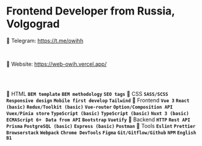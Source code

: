<h1 align="left">Frontend Developer from Russia, Volgograd</h1>

🧊 Telegram: https://t.me/owihh

</br>

🧊 Website: https://web-owih.vercel.app/

</br>
</br>

🔷 HTML
**`BEM template`** **`BEM methodology`** **`SEO tags`**
🔷 CSS
**`SASS/SCSS`** **`Responsive design`** **`Mobile first develop`** **`Tailwind`**
🔷 Frontend
**`Vue 3`** **`React (basic)`** **`Redux/Toolkit (basic)`** **`Vue-router`** **`Option/Composition API`** **`Vuex/Pinia store`** **`TypeScript (basic)`** **`TypeScript (basic)`** **`Nuxt 3 (basic)`** **`ECMAScript 6+
`** **`Data from API`** **`Bootstrap`** **`Vuetify`**
🔷 Backend
**`HTTP`** **`Rest API`** **`Prisma`** **`PostgreSQL (basic)`** **`Express (basic)`** **`Postman`**
🔷 Tools
**`Eslint`** **`Prettier`** **`Browserstack`** **`Webpack`** **`Chrome DevTools`** **`Figma`** **`Git/Gitflow/Github`** **`NPM`** **`English B1`**
</br>
